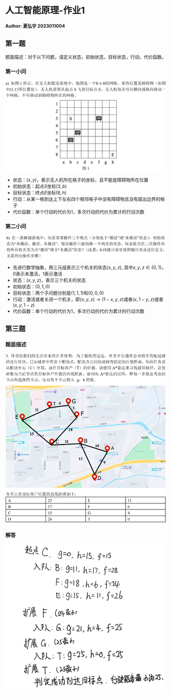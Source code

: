 # 人工智能原理-作业1

#### Author: 夏弘宇 2023011004

## 第一题

题面描述：对于以下问题，请定义状态，初始状态，目标状态，行动，代价函数。

### 第一小问

![1.1](image.png)

- 状态：$(x,y)$，表示无人机所在格子的坐标，且不能是障碍物所在位置
- 初始状态：起点$S$坐标$(3,b)$
- 目标状态：终点$E$坐标$(8,h)$
- 行动：从某一格到达上下左右四个相邻格子中没有障碍物且没有超出边界的格子
- 代价函数：单个行动的代价为1，多次行动的代价为累计的行动次数

### 第二小问

![1.2](image-1.png)

- 先进行数学抽象，用三元组表示三个机关的状态$(x,y,z)$, 其中$x,y,z \in \{0,1\}$，0表示未激活，1表示激活
- 状态：$(x,y,z)$，表示三个机关的状态
- 初始状态：$(0,1,0)$
- 目标状态：两个子问题分别是$(1,1,1)$和$(0,0,0)$
- 行动：激活或者关闭一个机关，即$(x,y,z) \rightarrow (1-x,y,z)$或者$(x,1-y,z)$或者$(x,y,1-z)$
- 代价函数：单个行动的代价为1，多次行动的代价为累计的行动次数

## 第三题

### 题面描述

![3](image-2.png)

### 解答

![ans of 3](4e7d95449b5ca4d79df23596ff5deb9.jpg)